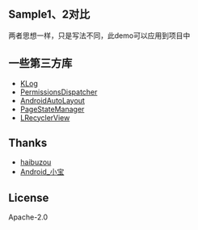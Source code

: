 ## Sample1、2对比
两者思想一样，只是写法不同，此demo可以应用到项目中

## 一些第三方库
- [KLog](https://github.com/ZhaoKaiQiang/KLog)
- [PermissionsDispatcher](https://github.com/hotchemi/PermissionsDispatcher)
- [AndroidAutoLayout](https://github.com/hongyangAndroid/AndroidAutoLayout)
- [PageStateManager](https://github.com/hss01248/PageStateManager)
- [LRecyclerView](https://github.com/jdsjlzx/LRecyclerView)


## Thanks
- [haibuzou](https://github.com/haibuzou/MVPSample/tree/master)
- [Android_小宝](http://www.jianshu.com/p/14283d8d3a60)


## License
   Apache-2.0
